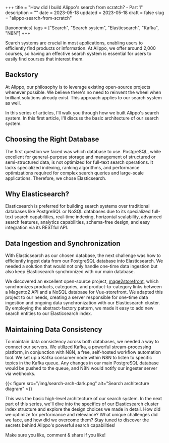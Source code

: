 +++
title = "How did I build Alippo's search from scratch? - Part 1"
description = ""
date = 2023-05-18
updated = 2023-05-18
draft = false
slug = "alippo-search-from-scratch"

[taxonomies]
tags = ["Search", "Search system", "Elasticsearch", "Kafka", "N8N"]
+++

Search systems are crucial in most applications, enabling users to efficiently find products or information. At Alippo, we offer around 2,000 courses, so having an effective search system is essential for users to easily find courses that interest them.

## Backstory

At Alippo, our philosophy is to leverage existing open-source projects whenever possible. We believe there's no need to reinvent the wheel when brilliant solutions already exist. This approach applies to our search system as well.

In this series of articles, I'll walk you through how we built Alippo's search system. In this first article, I'll discuss the basic architecture of our search system.


## Choosing the Right Database
The first question we faced was which database to use. PostgreSQL, while excellent for general-purpose storage and management of structured or semi-structured data, is not optimized for full-text search operations. It lacks specialized indexing, ranking algorithms, and performance optimizations required for complex search queries and large-scale applications. Therefore, we chose Elasticsearch.


## Why Elasticsearch?
Elasticsearch is preferred for building search systems over traditional databases like PostgreSQL or NoSQL databases due to its specialized full-text search capabilities, real-time indexing, horizontal scalability, advanced search features, analytics capabilities, schema-free design, and easy integration via its RESTful API.


## Data Ingestion and Synchronization

With Elasticsearch as our chosen database, the next challenge was how to efficiently ingest data from our PostgreSQL database into Elasticsearch. We needed a solution that would not only handle one-time data ingestion but also keep Elasticsearch synchronized with our main database.

We discovered an excellent open-source project, [mage2storefront](https://github.com/vuestorefront/mage2vuestorefront), which synchronizes products, categories, and product-to-category links between a Magento2 API and a NoSQL database for Vue-storefront. We adapted this project to our needs, creating a server responsible for one-time data ingestion and ongoing data synchronization with our Elasticsearch cluster. By employing the abstract-factory pattern, we made it easy to add new search entities to our Elasticsearch index.


## Maintaining Data Consistency

To maintain data consistency across both databases, we needed a way to connect our servers. We utilized Kafka, a powerful stream-processing platform, in conjunction with N8N, a free, self-hosted workflow automation tool. We set up a Kafka consumer node within N8N to listen to specific topics in the Kafka queue. Any changes in our main PostgreSQL database would be pushed to the queue, and N8N would notify our ingester server via webhooks.

{{< figure src="/img/search-arch-dark.png" alt="Search architecture diagram" >}}

This was the basic high-level architecture of our search system. In the next part of this series, we'll dive into the specifics of our Elasticsearch cluster index structure and explore the design choices we made in detail. How did we optimize for performance and relevance? What unique challenges did we face, and how did we overcome them? Stay tuned to discover the secrets behind Alippo's powerful search capabilities!

Make sure you like, comment & share if you like!
